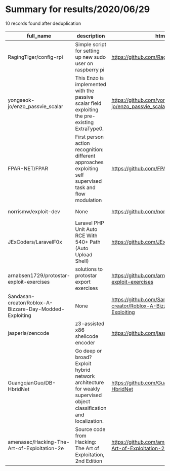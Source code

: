 
# Summary for results/2020/06/29
    
10 records found after deduplication

| full_name | description | html_url | matched_list | matched_count | pushed_at | size | stargazers_count | language | forks_count |
|---------------------------------------------------------|--------------------------------------------------------------------------------------------------------------------|----------------------------------------------------------------------------|----------------|-----------------|---------------------------|--------|--------------------|------------|---------------|
| RagingTiger/config-rpi | Simple script for setting up new sudo user on raspberry pi | https://github.com/RagingTiger/config-rpi | ['shellcode'] | 1 | 2020-06-29 17:27:57+00:00 | 19 | 0 | Shell | 0 |
| yongseok-jo/enzo_passvie_scalar | This Enzo is implemented with the passive scalar field exploiting the pre-existing ExtraType0. | https://github.com/yongseok-jo/enzo_passvie_scalar | ['exploit'] | 1 | 2020-06-29 22:38:12+00:00 | 95446 | 0 | C | 0 |
| FPAR-NET/FPAR | First person action recognition: different approaches exploiting self supervised task and flow modulation | https://github.com/FPAR-NET/FPAR | ['exploit'] | 1 | 2020-06-29 16:01:26+00:00 | 52872 | 6 | Python | 0 |
| norrismw/exploit-dev | None | https://github.com/norrismw/exploit-dev | ['exploit'] | 1 | 2020-06-29 01:48:41+00:00 | 21 | 0 | Python | 0 |
| JExCoders/LaravelF0x | Laravel PHP Unit Auto RCE With 540+ Path (Auto Upload Shell) | https://github.com/JExCoders/LaravelF0x | ['rce'] | 1 | 2020-06-29 11:45:05+00:00 | 13 | 0 | Python | 4 |
| arnabsen1729/protostar-exploit-exercises | solutions to protostar export exercises | https://github.com/arnabsen1729/protostar-exploit-exercises | ['exploit'] | 1 | 2020-06-29 15:25:31+00:00 | 0 | 0 | | 0 |
| Sandasan-creator/Roblox-A-Bizzare-Day-Modded-Exploiting | None | https://github.com/Sandasan-creator/Roblox-A-Bizzare-Day-Modded-Exploiting | ['exploit'] | 1 | 2020-06-29 17:33:29+00:00 | 0 | 1 | | 0 |
| jasperla/zencode | z3-assisted x86 shellcode encoder | https://github.com/jasperla/zencode | ['shellcode'] | 1 | 2020-06-29 19:42:42+00:00 | 7 | 0 | Python | 0 |
| GuangqianGuo/DB-HbridNet | Go deep or broad? Exploit hybrid network architecture for weakly supervised object classiﬁcation and localization. | https://github.com/GuangqianGuo/DB-HbridNet | ['exploit'] | 1 | 2020-06-29 23:16:22+00:00 | 2 | 1 | | 0 |
| amenasec/Hacking-The-Art-of-Exploitation-2e | Source code from Hacking: The Art of Exploitation, 2nd Edition | https://github.com/amenasec/Hacking-The-Art-of-Exploitation-2e | ['exploit'] | 1 | 2020-06-29 23:46:52+00:00 | 104 | 2 | C | 0 |
